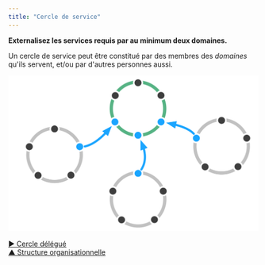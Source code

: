 ```yaml
---
title: "Cercle de service"
---
```



**Externalisez les services requis par au minimum deux domaines.**

Un cercle de service peut être constitué par des membres des <dfn data-info="Domaine: Une zone d&apos;influence, d’activité et de prise de décisions distincte au sein d&apos;une organisation.">domaines</dfn> qu'ils servent, et/ou par d'autres personnes aussi.

![Cercle de service](img/structural-patterns/service-circle.png)

[&#9654; Cercle délégué](delegate-circle.html)<br/>[&#9650; Structure organisationnelle](organizational-structure.html)

